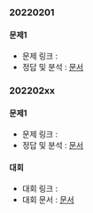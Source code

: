 ###   20220201

####    문제1
-   문제 링크 : []()
-   정답 및 분석 : [ 문서](../../../문제_문서/2022_02_문서/.md)


###   202202xx

####    문제1
-   문제 링크 : []()
-   정답 및 분석 : [ 문서](../../../문제_문서/2022_02_문서/.md)



####  대회
-   대회 링크 : []()
-   대회 문서 : [ 문서](../../../대회_문서/2022_02_문서/.md)